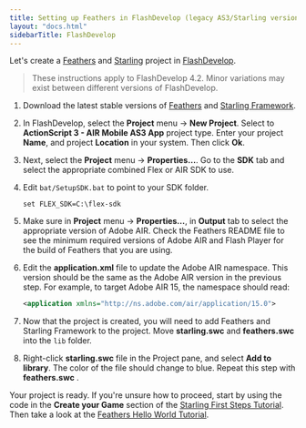 ```yaml
---
title: Setting up Feathers in FlashDevelop (legacy AS3/Starling version)
layout: "docs.html"
sidebarTitle: FlashDevelop
---
```


Let's create a [Feathers](./getting-started.md) and [Starling](https://gamua.com/starling/) project in [FlashDevelop](http://www.flashdevelop.org/).

> These instructions apply to FlashDevelop 4.2. Minor variations may exist between different versions of FlashDevelop.

1.  Download the latest stable versions of [Feathers](./installation.md) and [Starling Framework](http://gamua.com/starling/download/).

2.  In FlashDevelop, select the **Project** menu → **New Project**. Select to **ActionScript 3 - AIR Mobile AS3 App** project type. Enter your project **Name**, and project **Location** in your system. Then click **Ok**.

3.  Next, select the **Project** menu → **Properties…**. Go to the **SDK** tab and select the appropriate combined Flex or AIR SDK to use.

4.  Edit `bat/SetupSDK.bat` to point to your SDK folder.

    ```code
    set FLEX_SDK=C:\flex-sdk
    ```

5.  Make sure in **Project** menu → **Properties…**, in **Output** tab to select the appropriate version of Adobe AIR. Check the Feathers README file to see the minimum required versions of Adobe AIR and Flash Player for the build of Feathers that you are using.

6.  Edit the **application.xml** file to update the Adobe AIR namespace. This version should be the same as the Adobe AIR version in the previous step. For example, to target Adobe AIR 15, the namespace should read:

    ```xml
    <application xmlns="http://ns.adobe.com/air/application/15.0">
    ```

7.  Now that the project is created, you will need to add Feathers and Starling Framework to the project. Move **starling.swc** and **feathers.swc** into the `lib` folder.

8.  Right-click **starling.swc** file in the Project pane, and select **Add to library**. The color of the file should change to blue. Repeat this step with **feathers.swc** .

Your project is ready. If you're unsure how to proceed, start by using the code in the **Create your Game** section of the [Starling First Steps Tutorial](http://gamua.com/starling/first-steps/). Then take a look at the [Feathers Hello World Tutorial](./hello-world.md).
